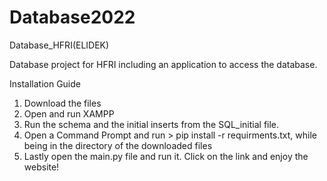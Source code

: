 # Database2022
Database_HFRI(ELIDEK)

Database project for HFRI including an application to access the database.

Installation Guide
1. Download the files
2. Open and run XAMPP
3. Run the schema and the initial inserts from the SQL_initial file.
4. Open a Command Prompt and run > pip install -r requirments.txt, while being in the directory of the downloaded files
5. Lastly open the main.py file and run it. Click on the link and enjoy the website!
